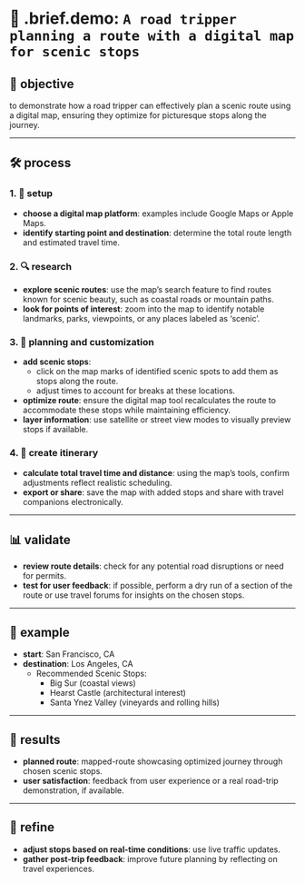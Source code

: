 # 🧩 .brief.demo: `A road tripper planning a route with a digital map for scenic stops`

## 🎯 objective

to demonstrate how a road tripper can effectively plan a scenic route using a digital map, ensuring they optimize for picturesque stops along the journey.

---

## 🛠️ process

### 1. 📍 setup

- **choose a digital map platform**: examples include Google Maps or Apple Maps.
- **identify starting point and destination**: determine the total route length and estimated travel time.

### 2. 🔍 research

- **explore scenic routes**: use the map’s search feature to find routes known for scenic beauty, such as coastal roads or mountain paths.
- **look for points of interest**: zoom into the map to identify notable landmarks, parks, viewpoints, or any places labeled as ‘scenic’.

### 3. 📌 planning and customization

- **add scenic stops**:
  - click on the map marks of identified scenic spots to add them as stops along the route.
  - adjust times to account for breaks at these locations.
- **optimize route**: ensure the digital map tool recalculates the route to accommodate these stops while maintaining efficiency.
- **layer information**: use satellite or street view modes to visually preview stops if available.

### 4. 🎨 create itinerary

- **calculate total travel time and distance**: using the map’s tools, confirm adjustments reflect realistic scheduling.
- **export or share**: save the map with added stops and share with travel companions electronically.

---

## 📊 validate

- **review route details**: check for any potential road disruptions or need for permits.
- **test for user feedback**: if possible, perform a dry run of a section of the route or use travel forums for insights on the chosen stops.

---

## 🧩 example

- **start**: San Francisco, CA
- **destination**: Los Angeles, CA
  - Recommended Scenic Stops: 
    - Big Sur (coastal views)
    - Hearst Castle (architectural interest)
    - Santa Ynez Valley (vineyards and rolling hills)

---

## 🌟 results

- **planned route**: mapped-route showcasing optimized journey through chosen scenic stops.
- **user satisfaction**: feedback from user experience or a real road-trip demonstration, if available.

---

## 🔄 refine

- **adjust stops based on real-time conditions**: use live traffic updates.
- **gather post-trip feedback**: improve future planning by reflecting on travel experiences.